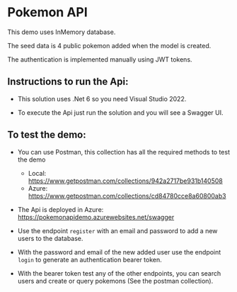 # Pokemon API

This demo uses InMemory database.

The seed data is 4 public pokemon added when the model is created.

The authentication is implemented manually using JWT tokens.

## Instructions to run the Api:

- This solution uses .Net 6 so you need Visual Studio 2022.

- To execute the Api just run the solution and you will see a Swagger UI.

## To test the demo:

- You can use Postman, this collection has all the required methods to test the demo 
    - Local: https://www.getpostman.com/collections/942a2717be931b140508
    - Azure: https://www.getpostman.com/collections/cd84780cce8a60800ab3

- The Api is deployed in Azure: https://pokemonapidemo.azurewebsites.net/swagger

- Use the endpoint `register` with an email and password to add a new users to the database.

- With the password and email of the new added user use the endpoint `login` to generate an authentication bearer token.

- With the bearer token test any of the other endpoints, you can search users and create or query pokemons (See the postman collection).
